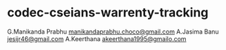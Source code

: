 # codec-cseians-warrenty-tracking
G.Manikanda Prabhu
manikandaprabhu.choco@gmail.com
A.Jasima Banu
jesijr46@gmail.com
A.Keerthana
akeerthana1995@gmailo.com